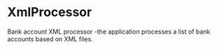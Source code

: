 # XmlProcessor
 Bank account XML processor -the application processes a list of bank accounts based on XML files.

